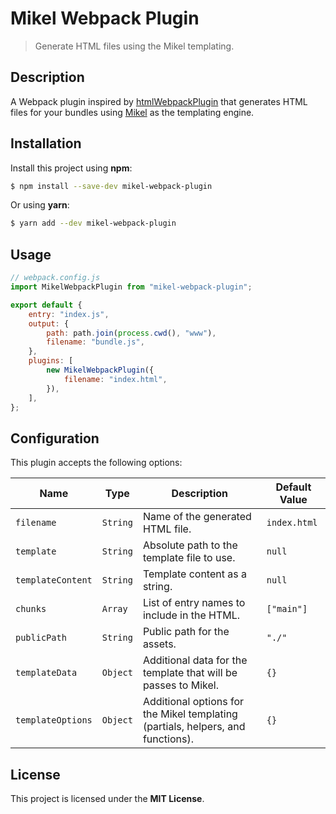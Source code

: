 # Mikel Webpack Plugin

> Generate HTML files using the Mikel templating.

## Description

A Webpack plugin inspired by [htmlWebpackPlugin](https://github.com/jantimon/html-webpack-plugin) that generates HTML files for your bundles using [Mikel](https://github.com/jmjuanes/mikel) as the templating engine.

## Installation

Install this project using **npm**:

```bash
$ npm install --save-dev mikel-webpack-plugin
```

Or using **yarn**:

```bash
$ yarn add --dev mikel-webpack-plugin
```

## Usage

```javascript
// webpack.config.js
import MikelWebpackPlugin from "mikel-webpack-plugin";

export default {
    entry: "index.js",
    output: {
        path: path.join(process.cwd(), "www"),
        filename: "bundle.js",
    },
    plugins: [
        new MikelWebpackPlugin({
            filename: "index.html",
        }),
    ],
};
```

## Configuration

This plugin accepts the following options:

| Name | Type | Description | Default Value |
|------|------|-------------|---------------|
| `filename` | `String` | Name of the generated HTML file. | `index.html` |
| `template` | `String` | Absolute path to the template file to use. | `null` |
| `templateContent` | `String` | Template content as a string. | `null` |
| `chunks` | `Array` | List of entry names to include in the HTML. | `["main"]` |
| `publicPath` | `String` | Public path for the assets. | `"./"` |
| `templateData` | `Object` | Additional data for the template that will be passes to Mikel. | `{}` |
| `templateOptions` | `Object` | Additional options for the Mikel templating (partials, helpers, and functions). | `{}` |


## License

This project is licensed under the **MIT License**.
